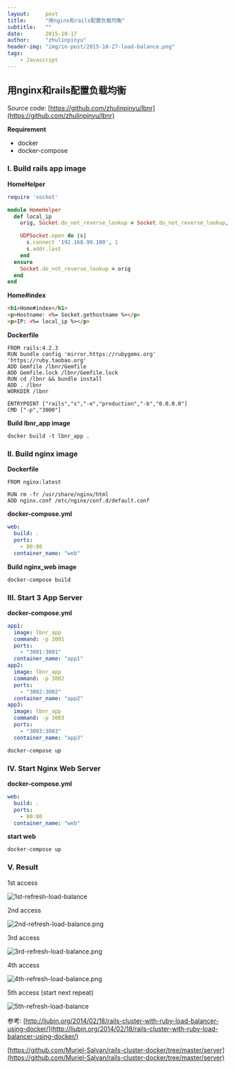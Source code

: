 ```yaml
---
layout:     post
title:      "用nginx和rails配置负载均衡"
subtitle:   ""
date:       2015-10-17
author:     "zhulinpinyu"
header-img: "img/in-post/2015-10-27-load-balance.png"
tags:
    - Javascript
---
```


## 用nginx和rails配置负载均衡

Source code: [https://github.com/zhulinpinyu/lbnr](https://github.com/zhulinpinyu/lbnr)

**Requirement**

- docker
- docker-compose

### I. Build rails app image
**HomeHelper**

```ruby
require 'socket'

module HomeHelper
  def local_ip
    orig, Socket.do_not_reverse_lookup = Socket.do_not_reverse_lookup, true  # turn off reverse DNS resolution temporarily

    UDPSocket.open do |s|
      s.connect '192.168.99.100', 1
      s.addr.last
    end
  ensure
    Socket.do_not_reverse_lookup = orig
  end
end
```

**Home#index**

```html
<h1>Home#index</h1>
<p>Hostname: <%= Socket.gethostname %></p>
<p>IP: <%= local_ip %></p>
```

**Dockerfile**

```shell
FROM rails:4.2.3
RUN bundle config 'mirror.https://rubygems.org' 'https://ruby.taobao.org'
ADD Gemfile /lbnr/Gemfile
ADD Gemfile.lock /lbnr/Gemfile.lock
RUN cd /lbnr && bundle install
ADD . /lbnr
WORKDIR /lbnr

ENTRYPOINT ["rails","s","-e","production","-b","0.0.0.0"]
CMD ["-p","3000"]
```

**Build lbnr_app image**

```shell
docker build -t lbnr_app .
```

### II. Build nginx image
**Dockerfile**

```shell
FROM nginx:latest

RUN rm -fr /usr/share/nginx/html
ADD nginx.conf /etc/nginx/conf.d/default.conf
```

**docker-compose.yml**

```yml
web:
  build: .
  ports:
    - 80:80
  container_name: "web"
```

**Build nginx_web image**

```shell
docker-compose build
```

### III. Start 3 App Server
**docker-compose.yml**

```yml
app1:
  image: lbnr_app
  command: -p 3001
  ports:
    - "3001:3001"
  container_name: "app1"
app2:
  image: lbnr_app
  command: -p 3002
  ports:
    - "3002:3002"
  container_name: "app2"
app3:
  image: lbnr_app
  command: -p 3003
  ports:
    - "3003:3003"
  container_name: "app3"
```

```shell
docker-compose up
```

### IV. Start Nginx Web Server
**docker-compose.yml**

```yml
web:
  build: .
  ports:
    - 80:80
  container_name: "web"
```

**start web**

```shell
docker-compose up
```

### V. Result

1st access

![1st-refresh-load-balance](http://7sbnq9.com1.z0.glb.clouddn.com/doc/1st-refresh-load-balance.png)

2nd access

![2nd-refresh-load-balance.png](http://7sbnq9.com1.z0.glb.clouddn.com/doc/2nd-refresh-load-balance.png)

3rd access

![3rd-refresh-load-balance.png](http://7sbnq9.com1.z0.glb.clouddn.com/doc/3th-refresh-load-balance.png)

4th access

![4th-refresh-load-balance.png](http://7sbnq9.com1.z0.glb.clouddn.com/doc/4th-refresh-load-balance.png)

5th access (start next repeat)

![5th-refresh-load-balance](http://7sbnq9.com1.z0.glb.clouddn.com/doc/5th-refresh-load-balance.png)

参考:
[http://liubin.org/2014/02/18/rails-cluster-with-ruby-load-balancer-using-docker/](http://liubin.org/2014/02/18/rails-cluster-with-ruby-load-balancer-using-docker/)      

[https://github.com/Muriel-Salvan/rails-cluster-docker/tree/master/server](https://github.com/Muriel-Salvan/rails-cluster-docker/tree/master/server)

